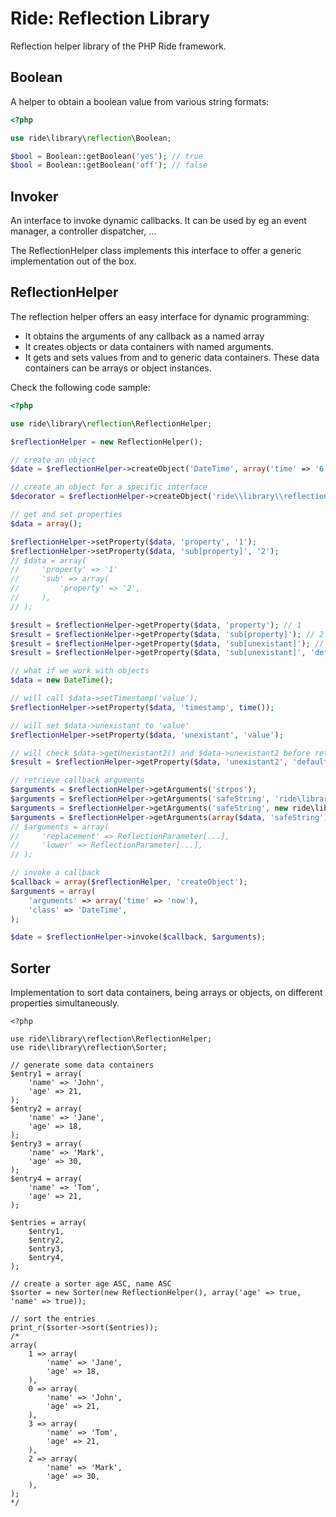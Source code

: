 # Ride: Reflection Library

Reflection helper library of the PHP Ride framework.

## Boolean

A helper to obtain a boolean value from various string formats:

```php
<?php

use ride\library\reflection\Boolean;

$bool = Boolean::getBoolean('yes'); // true
$bool = Boolean::getBoolean('off'); // false
```

## Invoker

An interface to invoke dynamic callbacks.
It can be used by eg an event manager, a controller dispatcher, ...

The ReflectionHelper class implements this interface to offer a generic implementation out of the box.

## ReflectionHelper

The reflection helper offers an easy interface for dynamic programming:

* It obtains the arguments of any callback as a named array
* It creates objects or data containers with named arguments.
* It gets and sets values from and to generic data containers. These data containers can be arrays or object instances.

Check the following code sample:

```php
<?php

use ride\library\reflection\ReflectionHelper;

$reflectionHelper = new ReflectionHelper();

// create an object
$date = $reflectionHelper->createObject('DateTime', array('time' => '6 July 1983'));

// create an object for a specific interface
$decorator = $reflectionHelper->createObject('ride\\library\\reflection\\ReflectionHelper', null, 'ride\\library\\reflection\\Invoker');

// get and set properties
$data = array();

$reflectionHelper->setProperty($data, 'property', '1');
$reflectionHelper->setProperty($data, 'sub[property]', '2');
// $data = array(
//     'property' => '1'
//     'sub' => array(
//         'property' => '2',
//     ),
// );

$result = $reflectionHelper->getProperty($data, 'property'); // 1
$result = $reflectionHelper->getProperty($data, 'sub[property]'); // 2
$result = $reflectionHelper->getProperty($data, 'sub[unexistant]'); // null
$result = $reflectionHelper->getProperty($data, 'sub[unexistant]', 'default'); // default

// what if we work with objects     
$data = new DateTime();

// will call $data->setTimestamp('value');
$reflectionHelper->setProperty($data, 'timestamp', time()); 

// will set $data->unexistant to 'value'
$reflectionHelper->setProperty($data, 'unexistant', 'value'); 

// will check $data->getUnexistant2() and $data->unexistant2 before return 'default'
$result = $reflectionHelper->getProperty($data, 'unexistant2', 'default'); 

// retrieve callback arguments
$arguments = $reflectionHelper->getArguments('strpos');
$arguments = $reflectionHelper->getArguments('safeString', 'ride\library\String');
$arguments = $reflectionHelper->getArguments('safeString', new ride\library\String());
$arguments = $reflectionHelper->getArguments(array($data, 'safeString');
// $arguments = array(
//     'replacement' => ReflectionParameter[...],
//     'lower' => ReflectionParameter[...],
// );     

// invoke a callback
$callback = array($reflectionHelper, 'createObject');
$arguments = array(
    'arguments' => array('time' => 'now'),
    'class' => 'DateTime',
);

$date = $reflectionHelper->invoke($callback, $arguments);
```

## Sorter

Implementation to sort data containers, being arrays or objects, on different properties simultaneously.

```
<?php

use ride\library\reflection\ReflectionHelper;
use ride\library\reflection\Sorter;

// generate some data containers
$entry1 = array(
    'name' => 'John',
    'age' => 21,
);
$entry2 = array(
    'name' => 'Jane',
    'age' => 18,
);
$entry3 = array(
    'name' => 'Mark',
    'age' => 30,
);
$entry4 = array(
    'name' => 'Tom',
    'age' => 21,
);

$entries = array(
    $entry1,
    $entry2,
    $entry3,
    $entry4,
);

// create a sorter age ASC, name ASC
$sorter = new Sorter(new ReflectionHelper(), array('age' => true, 'name' => true));

// sort the entries
print_r($sorter->sort($entries));
/*
array(
    1 => array(
        'name' => 'Jane',
        'age' => 18,
    ),
    0 => array(
        'name' => 'John',
        'age' => 21,
    ),
    3 => array(
        'name' => 'Tom',
        'age' => 21,
    ),
    2 => array(
        'name' => 'Mark',
        'age' => 30,
    ),
);
*/
```
